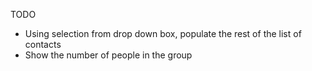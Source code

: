 TODO

- Using selection from drop down box, populate the rest of the list of contacts
- Show the number of people in the group

